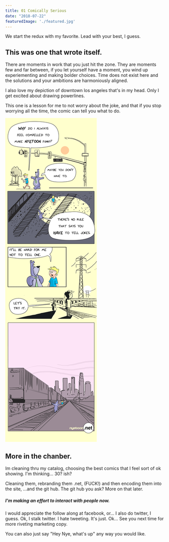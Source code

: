 ```yaml
---
title: 01 Comically Serious
date: "2018-07-22"
featuredImage: './featured.jpg'
---
```


We start the redux with my favorite. Lead with your best, I guess. 

<!-- end -->

## This was one that wrote itself. 

There are moments in work that you just hit the zone. They are moments few and far between, if you let yourself have a moment, you wind up experiementing and making bolder choices. Time does not exist here and the solutions and your ambitions are harmoniously aligned. 

I also love my depiction of downtown los angeles that's in my head. Only I get excited about drawing powerlines. 

This one is a lesson for me to not worry about the joke, and that if you stop worrying all the time, the comic can tell you what to do.

![Comic](./Master_BeingComicallySerious_01.jpg)

## More in the chanber. 

Im cleaning thru my catalog, choosing the best comics that I feel sort of ok showing. I'm thinking... 30? ish? 

Cleaning them, rebranding them .net, (FUCK!) and then encoding them into the site, ...and the git hub. The git hub you ask?
More on that later. 

##### I'm making an effort to interact with people now. 
I would appreciate the follow along at facebook, or...  I also do twitter, I guess. Ok, I stalk twitter. I hate tweeting. It's just. Ok... 
See you next time for more riveting marketing copy.

You can also just say "Hey Nye, what's up" any way you would like. 



